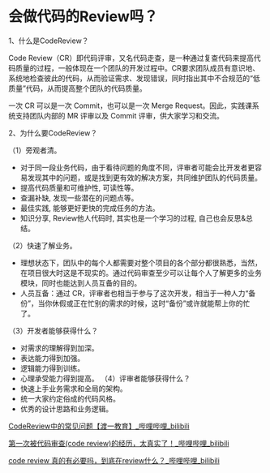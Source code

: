 # 会做代码的Review吗？
1、什么是CodeReview？

Code Review（CR）即代码评审，又名代码走查，是一种通过复查代码来提高代码质量的过程，一般体现在一个团队的开发过程中。CR要求团队成员有意识地、系统地检查彼此的代码，从而验证需求、发现错误，同时指出其中不合规范的“低质量”代码，从而提高整个团队的代码质量。

一次 CR 可以是一次 Commit，也可以是一次 Merge Request。因此，实践课系统支持团队内部的 MR 评审以及 Commit 评审，供大家学习和交流。

2、为什么要CodeReview？

（1）旁观者清。
- 对于同一段业务代码，由于看待问题的角度不同，评审者可能会比开发者更容易发现其中的问题，或是找到更有效的解决方案，共同维护团队的代码质量。
- 提高代码质量和可维护性, 可读性等。
- 查漏补缺, 发现一些潜在的问题点等。
- 最佳实践, 能够更好更快的完成任务的方法。
- 知识分享, Review他人代码时, 其实也是一个学习的过程, 自己也会反思&总结。

（2）快速了解业务。
- 理想状态下，团队中的每个人都需要对整个项目的各个部分都很熟悉，当然，在项目很大时这是不现实的。通过代码审查至少可以让每个人了解更多的业务模块，同时也能达到人员互备的目的。
- 人员互备：通过 CR，评审者也相当于参与了这次开发，相当于一种人力“备份”，当你休假或正在忙别的需求的时候，这时“备份”或许就能帮上你的忙了。

（3）开发者能够获得什么？
- 对需求的理解得到加深。
- 表达能力得到加强。
- 逻辑能力得到训练。
- 心理承受能力得到提高。
（4）评审者能够获得什么？
- 快速上手业务需求和全局的架构。
- 统一大家约定俗成的代码风格。
- 优秀的设计思路和业务逻辑。

[CodeReview中的常见问题【渡一教育】_哔哩哔哩_bilibili](https://www.bilibili.com/video/BV19F4m1c76g/?spm_id_from=333.337.search-card.all.click)

[第一次被代码审查(code review)的经历，太真实了！_哔哩哔哩_bilibili](https://www.bilibili.com/video/BV12u411C7TV/?spm_id_from=333.337.search-card.all.click&vd_source=bf3353ad677b1fdc2e25b9a255e71902)

[code review 真的有必要吗，到底在review什么？_哔哩哔哩_bilibili](https://www.bilibili.com/video/BV1Dh4y1J7iG/?spm_id_from=333.337.search-card.all.click)
